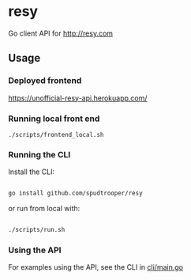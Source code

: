 # resy

Go client API for http://resy.com

## Usage

### Deployed frontend

https://unofficial-resy-api.herokuapp.com/

### Running local front end

```
./scripts/frontend_local.sh
```

### Running the CLI

Install the CLI:

```bash

go install github.com/spudtrooper/resy
```

or run from local with:

```bash

./scripts/run.sh
```

### Using the API

For examples using the API, see the CLI in [cli/main.go](https://github.com/spudtrooper/resy/blob/main/cli/main.go)